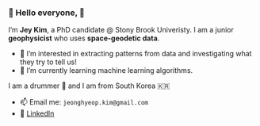 ### 👋 Hello everyone, 👋
   I’m **Jey Kim**, a PhD candidate @ Stony Brook Univeristy. 
     I am a junior **geophysicist** who uses **space-geodetic data**.
     
- 👀 I’m interested in extracting patterns from data and investigating what they try to tell us!
- :robot: I’m currently learning  machine learning algorithms.

I am a drummer :drum: and I am from South Korea :kr:

- 📫 Email me: `jeonghyeop.kim@gmail.com`
- :office: [LinkedIn](https://www.linkedin.com/in/jeykim/)

<!---
jey-kim/jey-kim is a ✨ special ✨ repository because its `README.md` (this file) appears on your GitHub profile.
You can click the Preview link to take a look at your changes.
--->
